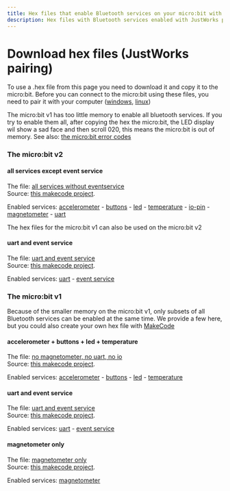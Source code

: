 ```yaml
---
title: Hex files that enable Bluetooth services on your micro:bit with pairing
description: Hex files with Bluetooth services enabled with JustWorks pairing for various versions of the micro:bit
---
```

# Download hex files (JustWorks pairing)
To use a .hex file from this page you need to download it and copy it to the micro:bit.
Before you can connect to the micro:bit using these files, you need to pair it with your computer
([windows](../../bluetooth-pairing/windows/pairing-microbit-windows/), [linux](../../bluetooth-pairing/linux/pairing-microbit-linux-gnome/))

The micro:bit v1 has too little memory to enable all bluetooth services. If you try to enable them all, after 
copying the hex the micro:bit, the LED display wil show a sad face and then scroll 020, this means the micro:bit is out of memory.
See also: [the micro:bit error codes](https://makecode.microbit.org/device/error-codes)

### The micro:bit v2

#### all services except event service
The file: [all services without eventservice](../hex/microbit-v2-bluetooth-all-services-witout-events-pairing.hex)  
Source: [this makecode project](https://makecode.microbit.org/_CasTvmavX3dH).

Enabled services: [accelerometer](../accelerometer.md) - [buttons](../buttons.md) - [led](../led.md) - [temperature](../temperature.md) - [io-pin](../io_pin.md) - [magnetometer](../magnetometer.md) - [uart](../uart.md)
 
The hex files for the micro:bit v1 can also be used on the micro:bit v2

#### uart and event service
The file: [uart and event service](../hex/microbit-bluetooth-uart-pairing.hex)  
Source: [this makecode project](https://makecode.microbit.org/_YHz6WqMqKA7E).

Enabled services: [uart](../uart.md) - [event service](../events_v2.md)

### The micro:bit v1
Because of the smaller memory on the micro:bit v1, only subsets of all Bluetooth services can be enabled at the same time.
We provide a few here, but you could also create your own hex file with [MakeCode](../create-a-makecode-project-with-pairing/)

#### accelerometer + buttons + led + temperature
The file: [no magnetometer, no uart, no io](../hex/microbit-bluetooth-accel-buttons-led-temp-pairing.hex)  
Source: [this makecode project](https://makecode.microbit.org/_e3uVF0frHM20).

Enabled services: [accelerometer](../accelerometer.md) - [buttons](../buttons.md) - [led](../led.md) - [temperature](../temperature.md)

#### uart and event service
The file: [uart and event service](../hex/microbit-bluetooth-uart-pairing.hex)  
Source: [this makecode project](https://makecode.microbit.org/_YHz6WqMqKA7E).

Enabled services: [uart](../uart.md) - [event service](../events_v1.md)

#### magnetometer only
The file: [magnetometer only](../hex/microbit-bluetooth-magnetometer-pairing.hex)  
Source: [this makecode project](https://makecode.microbit.org/_0DCYLc3MVFMf).

Enabled services: [magnetometer](../magnetometer.md)
